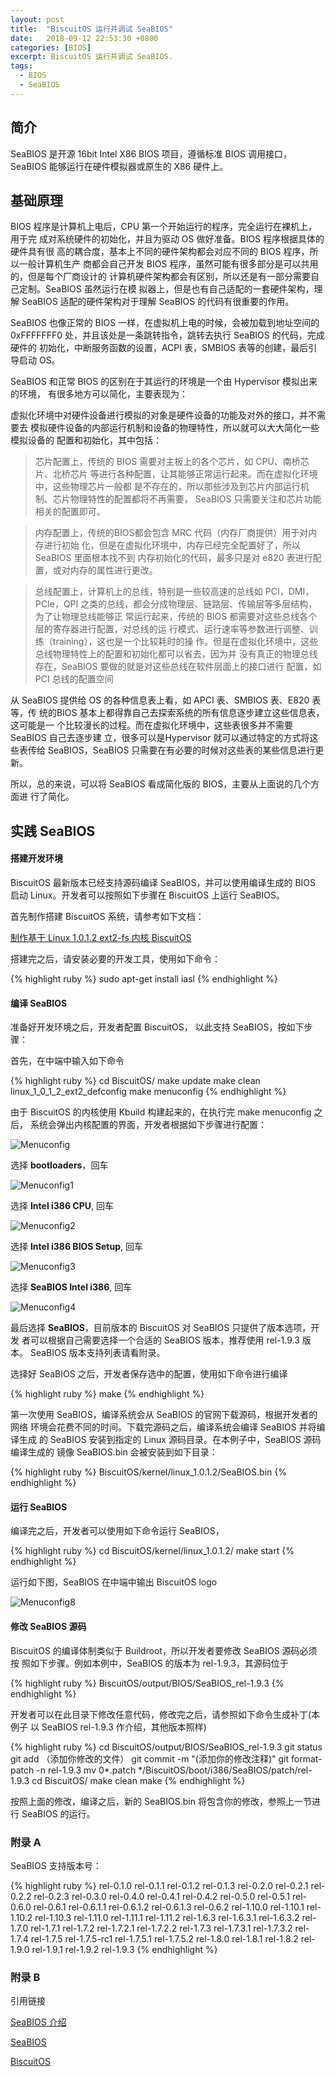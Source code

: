 ```yaml
---
layout: post
title:  "BiscuitOS 运行并调试 SeaBIOS"
date:   2018-09-12 22:53:30 +0800
categories: [BIOS]
excerpt: BiscuitOS 运行并调试 SeaBIOS.
tags:
  - BIOS
  - SeaBIOS
---
```


## 简介

SeaBIOS 是开源 16bit Intel X86 BIOS 项目，遵循标准 BIOS 调用接口，SeaBIOS 
能够运行在硬件模拟器或原生的 X86 硬件上。

## 基础原理

BIOS 程序是计算机上电后，CPU 第一个开始运行的程序，完全运行在裸机上，用于完
成对系统硬件的初始化，并且为驱动 OS 做好准备。BIOS 程序根据具体的硬件具有很
高的耦合度，基本上不同的硬件架构都会对应不同的 BIOS 程序，所以一般计算机生产
商都会自己开发 BIOS 程序，虽然可能有很多部分是可以共用的，但是每个厂商设计的
计算机硬件架构都会有区别，所以还是有一部分需要自己定制。SeaBIOS 虽然运行在模
拟器上，但是也有自己适配的一套硬件架构，理解 SeaBIOS 适配的硬件架构对于理解 
SeaBIOS 的代码有很重要的作用。

SeaBIOS 也像正常的 BIOS 一样，在虚拟机上电的时候，会被加载到地址空间的 
0xFFFFFFF0 处，并且该处是一条跳转指令，跳转去执行 SeaBIOS 的代码，完成硬件的
初始化，中断服务函数的设置，ACPI 表，SMBIOS 表等的创建，最后引导启动 OS。

SeaBIOS 和正常 BIOS 的区别在于其运行的环境是一个由 Hypervisor 模拟出来的环境，
有很多地方可以简化，主要表现为：

虚拟化环境中对硬件设备进行模拟的对象是硬件设备的功能及对外的接口，并不需要去
模拟硬件设备的内部运行机制和设备的物理特性，所以就可以大大简化一些模拟设备的
配置和初始化，其中包括：

> 芯片配置上，传统的 BIOS 需要对主板上的各个芯片，如 CPU、南桥芯片、北桥芯片
> 等进行各种配置，让其能够正常运行起来。而在虚拟化环境中，这些物理芯片一般都
> 是不存在的，所以那些涉及到芯片内部运行机制、芯片物理特性的配置都将不再需要，
> SeaBIOS 只需要关注和芯片功能相关的配置即可。

> 内存配置上，传统的BIOS都会包含 MRC 代码（内存厂商提供）用于对内存进行初始
> 化，但是在虚拟化环境中，内存已经完全配置好了，所以 SeaBIOS 里面根本找不到
> 内存初始化的代码，最多只是对 e820 表进行配置，或对内存的属性进行更改。

> 总线配置上，计算机上的总线，特别是一些较高速的总线如 PCI，DMI，PCIe，QPI 
> 之类的总线，都会分成物理层、链路层、传输层等多层结构，为了让物理总线能够正
> 常运行起来，传统的 BIOS 都需要对这些总线各个层的寄存器进行配置，对总线的运
> 行模式、运行速率等参数进行调整、训练（training），这也是一个比较耗时的操
> 作。但是在虚拟化环境中，这些总线物理特性上的配置和初始化都可以省去，因为并
> 没有真正的物理总线存在，SeaBIOS 要做的就是对这些总线在软件层面上的接口进行
> 配置，如 PCI 总线的配置空间

从 SeaBIOS 提供给 OS 的各种信息表上看，如 APCI 表、SMBIOS 表、E820 表等，传
统的BIOS 基本上都得靠自己去探索系统的所有信息逐步建立这些信息表，这可能是一
个比较漫长的过程。而在虚拟化环境中，这些表很多并不需要 SeaBIOS 自己去逐步建
立，很多可以是Hypervisor 就可以通过特定的方式将这些表传给 SeaBIOS，SeaBIOS 
只需要在有必要的时候对这些表的某些信息进行更新。

所以，总的来说，可以将 SeaBIOS 看成简化版的 BIOS，主要从上面说的几个方面进
行了简化。

## 实践 SeaBIOS

#### 搭建开发环境

BiscuitOS 最新版本已经支持源码编译 SeaBIOS，并可以使用编译生成的 BIOS 启动 
Linux。开发者可以按照如下步骤在 BiscuitOS 上运行 SeaBIOS。

首先制作搭建 BiscuitOS 系统，请参考如下文档：

[制作基于 Linux 1.0.1.2 ext2-fs 内核 BiscuitOS](https://biscuitos.github.io/blog/Linux1.0.1.2_ext2fs_Usermanual/)

搭建完之后，请安装必要的开发工具，使用如下命令：

{% highlight ruby %}
sudo apt-get install iasl
{% endhighlight %}

#### 编译 SeaBIOS

准备好开发环境之后，开发者配置 BiscuitOS， 以此支持 SeaBIOS，按如下步骤：

首先，在中端中输入如下命令

{% highlight ruby %}
cd BiscuitOS/
make update
make clean
linux_1_0_1_2_ext2_defconfig
make menuconfig
{% endhighlight %}

由于 BiscuitOS 的内核使用 Kbuild 构建起来的，在执行完 make menuconfig 之后，
系统会弹出内核配置的界面，开发者根据如下步骤进行配置：

![Menuconfig](https://raw.githubusercontent.com/EmulateSpace/PictureSet/master/BiscuitOS/kernel/BIOS000001.png)

选择 **bootloaders**，回车

![Menuconfig1](https://raw.githubusercontent.com/EmulateSpace/PictureSet/master/BiscuitOS/kernel/BIOS000002.png)

选择 **Intel i386 CPU**, 回车

![Menuconfig2](https://raw.githubusercontent.com/EmulateSpace/PictureSet/master/BiscuitOS/kernel/BIOS000003.png)

选择 **Intel i386 BIOS Setup**, 回车

![Menuconfig3](https://raw.githubusercontent.com/EmulateSpace/PictureSet/master/BiscuitOS/kernel/BIOS000004.png)

选择 **SeaBIOS Intel i386**, 回车

![Menuconfig4](https://raw.githubusercontent.com/EmulateSpace/PictureSet/master/BiscuitOS/kernel/BIOS000005.png)

最后选择 **SeaBIOS**，目前版本的 BiscuitOS 对 SeaBIOS 只提供了版本选项，开发
者可以根据自己需要选择一个合适的 SeaBIOS 版本，推荐使用 rel-1.9.3 版本。
SeaBIOS 版本支持列表请看附录。

选择好 SeaBIOS 之后，开发者保存选中的配置，使用如下命令进行编译

{% highlight ruby %}
make
{% endhighlight %}

第一次使用 SeaBIOS，编译系统会从 SeaBIOS 的官网下载源码，根据开发者的网络
环境会花费不同的时间。下载完源码之后，编译系统会编译 SeaBIOS 并将编译生成
的 SeaBIOS 安装到指定的 Linux 源码目录。在本例子中，SeaBIOS 源码编译生成的
镜像 SeaBIOS.bin 会被安装到如下目录：

{% highlight ruby %}
BiscuitOS/kernel/linux_1.0.1.2/SeaBIOS.bin
{% endhighlight %}

#### 运行 SeaBIOS

编译完之后，开发者可以使用如下命令运行 SeaBIOS，

{% highlight ruby %}
cd BiscuitOS/kernel/linux_1.0.1.2/
make start
{% endhighlight %}

运行如下图，SeaBIOS 在中端中输出 BiscuitOS logo

![Menuconfig8](https://raw.githubusercontent.com/EmulateSpace/PictureSet/master/BiscuitOS/kernel/BIOS000006.png)

#### 修改 SeaBIOS 源码

BiscuitOS 的编译体制类似于 Buildroot，所以开发者要修改 SeaBIOS 源码必须按
照如下步骤。例如本例中，SeaBIOS 的版本为 rel-1.9.3，其源码位于

{% highlight ruby %}
BiscuitOS/output/BIOS/SeaBIOS_rel-1.9.3
{% endhighlight %}

开发者可以在此目录下修改任意代码，修改完之后，请参照如下命令生成补丁(本例子
以 SeaBIOS rel-1.9.3 作介绍，其他版本照样)

{% highlight ruby %}
cd BiscuitOS/output/BIOS/SeaBIOS_rel-1.9.3
git status
git add （添加你修改的文件）
git commit -m "(添加你的修改注释)"
git format-patch -n rel-1.9.3
mv 0*.patch  */BiscuitOS/boot/i386/SeaBIOS/patch/rel-1.9.3
cd  BiscuitOS/
make clean
make
{% endhighlight %}

按照上面的修改，编译之后，新的 SeaBIOS.bin 将包含你的修改，参照上一节进行 
SeaBIOS 的运行。

### 附录 A

SeaBIOS 支持版本号：

{% highlight ruby %}
rel-0.1.0
rel-0.1.1
rel-0.1.2
rel-0.1.3
rel-0.2.0
rel-0.2.1
rel-0.2.2
rel-0.2.3
rel-0.3.0
rel-0.4.0
rel-0.4.1
rel-0.4.2
rel-0.5.0
rel-0.5.1
rel-0.6.0
rel-0.6.1
rel-0.6.1.1
rel-0.6.1.2
rel-0.6.1.3
rel-0.6.2
rel-1.10.0
rel-1.10.1
rel-1.10.2
rel-1.10.3
rel-1.11.0
rel-1.11.1
rel-1.11.2
rel-1.6.3
rel-1.6.3.1
rel-1.6.3.2
rel-1.7.0
rel-1.7.1
rel-1.7.2
rel-1.7.2.1
rel-1.7.2.2
rel-1.7.3
rel-1.7.3.1
rel-1.7.3.2
rel-1.7.4
rel-1.7.5
rel-1.7.5-rc1
rel-1.7.5.1
rel-1.7.5.2
rel-1.8.0
rel-1.8.1
rel-1.8.2
rel-1.9.0
rel-1.9.1
rel-1.9.2
rel-1.9.3
{% endhighlight %}

### 附录 B

引用链接

[SeaBIOS 介绍](https://blog.csdn.net/lindahui2008/article/details/80948396)

[SeaBIOS](https://www.coreboot.org/SeaBIOS)

[BiscuitOS](https://biscuitos.github.io/blog/HomePage/)
